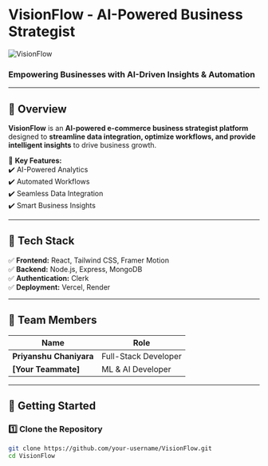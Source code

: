 # **VisionFlow - AI-Powered Business Strategist**  

![VisionFlow](https://via.placeholder.com/1200x400?text=VisionFlow)  

### **Empowering Businesses with AI-Driven Insights & Automation**  

---

## **📌 Overview**  
**VisionFlow** is an **AI-powered e-commerce business strategist platform** designed to **streamline data integration, optimize workflows, and provide intelligent insights** to drive business growth.  

🚀 **Key Features:**  
✔️ AI-Powered Analytics  
✔️ Automated Workflows  
✔️ Seamless Data Integration  
✔️ Smart Business Insights  

---

## **🔧 Tech Stack**  
✅ **Frontend:** React, Tailwind CSS, Framer Motion  
✅ **Backend:** Node.js, Express, MongoDB  
✅ **Authentication:** Clerk  
✅ **Deployment:** Vercel, Render  

---

## **👥 Team Members**  
| Name               | Role                  |
|--------------------|----------------------|
| **Priyanshu Chaniyara** | Full-Stack Developer |
| **[Your Teammate]** | ML & AI Developer   |

---

## **🚀 Getting Started**  

### **1️⃣ Clone the Repository**  
```bash
git clone https://github.com/your-username/VisionFlow.git
cd VisionFlow
